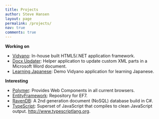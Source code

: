 ```yaml
---
title: Projects
author: Steve Hansen
layout: page
permalink: /projects/
nav: true
comments: true
---
```

**Working on**

* [Vidyano](http://www.vidyano.com): In-house built HTML5/.NET application framework.
* [Docx Updater](https://github.com/stevehansen/docxupdater): Helper application to update custom XML parts in a Microsoft Word document.
* [Learning Japanese](https://github.com/stevehansen/learningjapanese): Demo Vidyano application for learning Japanese.

**Interesting**

* [Polymer](http://polymer-project.org): Provides Web Components in all current browsers.
* [EntityFramework](https://github.com/aspnet/EntityFramework): Repository for EF7.
* [RavenDB](http://ravendb.net/): A 2nd generation document (NoSQL) database build in C#.
* [TypeScript](https://github.com/Microsoft/TypeScript): Superset of JavaScript that compiles to clean JavaScript output. 
http://www.typescriptlang.org.